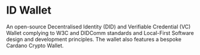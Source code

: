 # ID Wallet
An open-source Decentralised Identity (DID) and Verifiable Credential (VC) Wallet complying to W3C and DIDComm standards and Local-First Software design and development principles.  The wallet also features a bespoke Cardano Crypto Wallet. 
